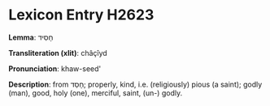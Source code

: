 # Lexicon Entry H2623

**Lemma**: חָסִיד

**Transliteration (xlit)**: châçîyd

**Pronunciation**: khaw-seed'

**Description**:
from חָסַד; properly, kind, i.e. (religiously) pious (a saint); godly (man), good, holy (one), merciful, saint, (un-) godly.
